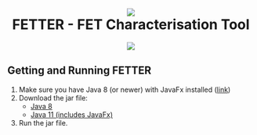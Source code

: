 <h1 align="center"><img src="https://i.imgur.com/T76Fz4y.png"/><br/>FETTER - FET Characterisation Tool</h1>

<p align="center">
  <img src="https://i.imgur.com/JV72vwq.png"/>
</p>

## Getting and Running FETTER

1. Make sure you have Java 8 (or newer) with JavaFx installed ([link](https://github.com/ojdkbuild/ojdkbuild))
2. Download the jar file:
    - [Java 8](https://github.com/OE-FET/FETTER/raw/master/FETTER-8.jar)
    - [Java 11 (includes JavaFx)](https://github.com/OE-FET/FETTER/raw/master/FETTER-11.jar)
3. Run the jar file.
